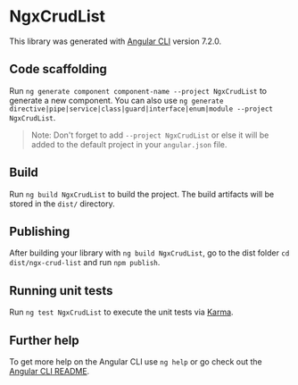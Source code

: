 # NgxCrudList

This library was generated with [Angular CLI](https://github.com/angular/angular-cli) version 7.2.0.

## Code scaffolding

Run `ng generate component component-name --project NgxCrudList` to generate a new component. You can also use `ng generate directive|pipe|service|class|guard|interface|enum|module --project NgxCrudList`.
> Note: Don't forget to add `--project NgxCrudList` or else it will be added to the default project in your `angular.json` file. 

## Build

Run `ng build NgxCrudList` to build the project. The build artifacts will be stored in the `dist/` directory.

## Publishing

After building your library with `ng build NgxCrudList`, go to the dist folder `cd dist/ngx-crud-list` and run `npm publish`.

## Running unit tests

Run `ng test NgxCrudList` to execute the unit tests via [Karma](https://karma-runner.github.io).

## Further help

To get more help on the Angular CLI use `ng help` or go check out the [Angular CLI README](https://github.com/angular/angular-cli/blob/master/README.md).
